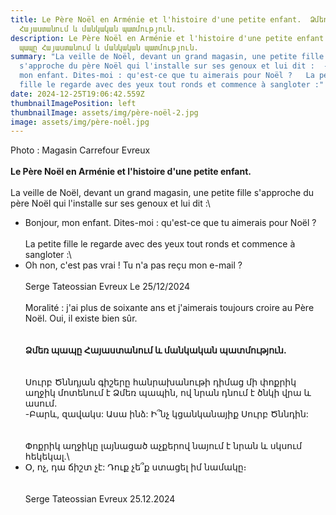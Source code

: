 ```yaml
---
title: Le Père Noël en Arménie et l'histoire d'une petite enfant.  Ձմեռ պապը
  Հայաստանում և մանկական պատմություն.
description: Le Père Noël en Arménie et l'histoire d'une petite enfant.  Ձմեռ
  պապը Հայաստանում և մանկական պատմություն.
summary: "La veille de Noël, devant un grand magasin, une petite fille
  s'approche du père Noël qui l'installe sur ses genoux et lui dit :  - Bonjour,
  mon enfant. Dites-moi : qu'est-ce que tu aimerais pour Noël ?   La petite
  fille le regarde avec des yeux tout ronds et commence à sangloter :"
date: 2024-12-25T19:06:42.559Z
thumbnailImagePosition: left
thumbnailImage: assets/img/père-noël-2.jpg
image: assets/img/père-noêl.jpg
---
```

P﻿hoto : Magasin Carrefour Evreux\
\
**Le Père Noël en Arménie et l'histoire d'une petite enfant.**\
\
La veille de Noël, devant un grand magasin, une petite fille s'approche du père Noël qui l'installe sur ses genoux et lui dit :\

* Bonjour, mon enfant. Dites-moi : qu'est-ce que tu aimerais pour Noël ?\
  \
  La petite fille le regarde avec des yeux tout ronds et commence à sangloter :\
* Oh non, c'est pas vrai ! Tu n'a pas reçu mon e-mail ?\
  \
  Serge Tateossian Evreux Le 25/12/2024\
  \
  Moralité : j'ai plus de soixante ans et j'aimerais toujours croire au Père Noël. Oui, il existe bien sûr.\
  \
  **\
  Ձմեռ պապը Հայաստանում և մանկական պատմություն.**\
  \
  \
  Սուրբ Ծննդյան գիշերը հանրախանութի դիմաց մի փոքրիկ աղջիկ մոտենում է Ձմեռ պապին, ով նրան դնում է ծնկի վրա և ասում.\
  -Բարև, զավակս: Ասա ինձ: Ի՞նչ կցանկանայիք Սուրբ Ծննդին:\
  \
  \
  Փոքրիկ աղջիկը լայնացած աչքերով նայում է նրան և սկսում հեկեկալ.\
* Օ, ոչ, դա ճիշտ չէ: Դուք չե՞ք ստացել իմ նամակը։\
  \
  \
  Serge Tateossian Evreux 25.12.2024